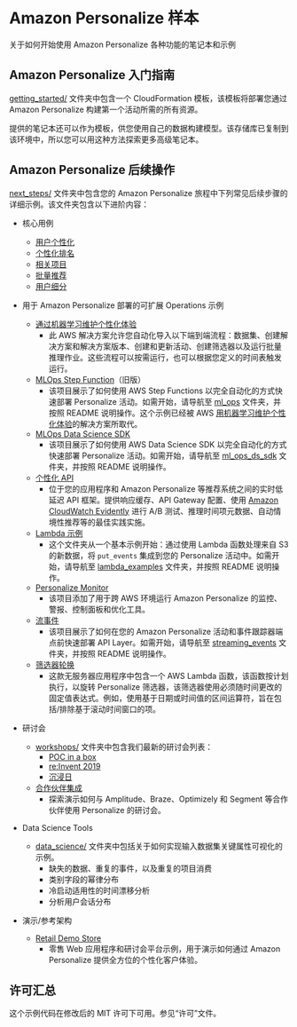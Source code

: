 # Amazon Personalize 样本

关于如何开始使用 Amazon Personalize 各种功能的笔记本和示例

## Amazon Personalize 入门指南

[getting_started/](getting_started/) 文件夹中包含一个 CloudFormation 模板，该模板将部署您通过 Amazon Personalize 构建第一个活动所需的所有资源。

提供的笔记本还可以作为模板，供您使用自己的数据构建模型。该存储库已复制到该环境中，所以您可以用这种方法探索更多高级笔记本。

## Amazon Personalize 后续操作

[next_steps/](next_steps/) 文件夹中包含您的 Amazon Personalize 旅程中下列常见后续步骤的详细示例。该文件夹包含以下进阶内容：

* 核心用例
  - [用户个性化](next_steps/core_use_cases/user_personalization)
  - [个性化排名](next_steps/core_use_cases/personalized_ranking)
  - [相关项目](next_steps/core_use_cases/related_items)
  - [批量推荐](next_steps/core_use_cases/batch_recommendations)
  - [用户细分](next_steps/core_use_cases/user_segmentation)

* 用于 Amazon Personalize 部署的可扩展 Operations 示例
    - [通过机器学习维护个性化体验](https://aws.amazon.com/solutions/implementations/maintaining-personalized-experiences-with-ml/)
        - 此 AWS 解决方案允许您自动化导入以下端到端流程：数据集、创建解决方案和解决方案版本、创建和更新活动、创建筛选器以及运行批量推理作业。这些流程可以按需运行，也可以根据您定义的时间表触发运行。
    - [MLOps Step Function](next_steps/operations/ml_ops)（旧版）
        - 该项目展示了如何使用 AWS Step Functions 以完全自动化的方式快速部署 Personalize 活动。如需开始，请导航至 [ml_ops](next_steps/operations/ml_ops) 文件夹，并按照 README 说明操作。这个示例已经被 AWS [用机器学习维护个性化体验](https://aws.amazon.com/solutions/implementations/maintaining-personalized-experiences-with-ml/)的解决方案所取代。
    - [MLOps Data Science SDK](next_steps/operations/ml_ops_ds_sdk)
        - 该项目展示了如何使用 AWS Data Science SDK 以完全自动化的方式快速部署 Personalize 活动。如需开始，请导航至 [ml_ops_ds_sdk](next_steps/operations/ml_ops_ds_sdk) 文件夹，并按照 README 说明操作。
    - [个性化 API](https://github.com/aws-samples/personalization-apis)
        - 位于您的应用程序和 Amazon Personalize 等推荐系统之间的实时低延迟 API 框架。提供响应缓存、API Gateway 配置、使用 [Amazon CloudWatch Evidently](https://docs.aws.amazon.com/cloudwatchevidently/latest/APIReference/Welcome.html) 进行 A/B 测试、推理时间项元数据、自动情境性推荐等的最佳实践实施。
    - [Lambda 示例](next_steps/operations/lambda_examples)
        - 这个文件夹从一个基本示例开始：通过使用 Lambda 函数处理来自 S3 的新数据，将 `put_events` 集成到您的 Personalize 活动中。如需开始，请导航至 [lambda_examples](next_steps/operations/lambda_examples) 文件夹，并按照 README 说明操作。
    - [Personalize Monitor](https://github.com/aws-samples/amazon-personalize-monitor)
        - 该项目添加了用于跨 AWS 环境运行 Amazon Personalize 的监控、警报、控制面板和优化工具。
    - [流事件](next_steps/operations/streaming_events)
        - 该项目展示了如何在您的 Amazon Personalize 活动和事件跟踪器端点前快速部署 API Layer。如需开始，请导航至 [streaming_events](operations/streaming_events/) 文件夹，并按照 README 说明操作。
    - [筛选器轮换](next_steps/operations/filter_rotator)
        - 这款无服务器应用程序中包含一个 AWS Lambda 函数，该函数按计划执行，以旋转 Personalize 筛选器，该筛选器使用必须随时间更改的固定值表达式。例如，使用基于日期或时间值的区间运算符，旨在包括/排除基于滚动时间窗口的项。

* 研讨会
    - [workshops/](next_steps/workshops/) 文件夹中包含我们最新的研讨会列表：
        - [POC in a box](next_steps/workshops/POC_in_a_box)
        - [re:Invent 2019](next_steps/workshops/Reinvent_2019)
        - [沉浸日](next_steps/workshops/Immersion_Day)
    - [合作伙伴集成](https://github.com/aws-samples/retail-demo-store#partner-integrations)
        - 探索演示如何与 Amplitude、Braze、Optimizely 和 Segment 等合作伙伴使用 Personalize 的研讨会。

* Data Science Tools
    - [data_science/](next_steps/data_science/) 文件夹中包括关于如何实现输入数据集关键属性可视化的示例。
        - 缺失的数据、重复的事件，以及重复的项目消费
        - 类别字段的幂律分布
        - 冷启动适用性的时间漂移分析
        - 分析用户会话分布

* 演示/参考架构
    - [Retail Demo Store](https://github.com/aws-samples/retail-demo-store)
        - 零售 Web 应用程序和研讨会平台示例，用于演示如何通过 Amazon Personalize 提供全方位的个性化客户体验。

## 许可汇总

这个示例代码在修改后的 MIT 许可下可用。参见“许可”文件。
